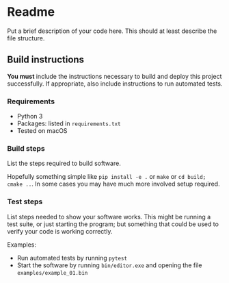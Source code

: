 # Readme

Put a brief description of your code here. This should at least describe the file structure.

## Build instructions

**You must** include the instructions necessary to build and deploy this project successfully. If appropriate, also include 
instructions to run automated tests. 

### Requirements


* Python 3
* Packages: listed in `requirements.txt` 
* Tested on macOS


### Build steps

List the steps required to build software. 

Hopefully something simple like `pip install -e .` or `make` or `cd build; cmake ..`. In
some cases you may have much more involved setup required.

### Test steps

List steps needed to show your software works. This might be running a test suite, or just starting the program; but something that could be used to verify your code is working correctly.

Examples:

* Run automated tests by running `pytest`
* Start the software by running `bin/editor.exe` and opening the file `examples/example_01.bin`

